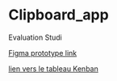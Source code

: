 # Clipboard_app
Evaluation Studi

[Figma prototype link](https://www.figma.com/proto/IRL8qwlNIURU2HdTskQVGE/Untitled?page-id=0%3A1&type=design&node-id=1-32&viewport=-540%2C299%2C0.37&scaling=min-zoom&starting-point-node-id=1%3A32&show-proto-sidebar=1)

[lien vers le tableau Kenban](https://trello.com/invite/b/kgGyBXv1/ATTI57079c34e22b1d45299555ccff43434aA08789C1/clipboard)


